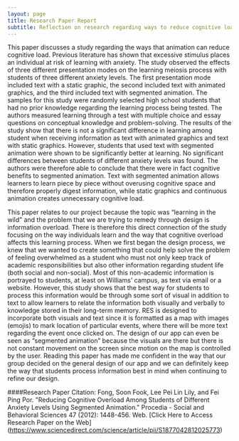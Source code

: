 ```yaml
---
layout: page
title: Research Paper Report
subtitle: Reflection on research regarding ways to reduce cognitive load for students using visuals.
---
```


This paper discusses a study regarding the ways that animation can reduce cognitive load. Previous literature has shown that excessive stimulus places an individual at risk of learning with anxiety. The study observed the effects of three different presentation modes on the learning meiosis process with students of three different anxiety levels. The first presentation mode included text with a static graphic, the second included text with animated graphics, and the third included text with segmented animation. The samples for this study were randomly selected high school students that had no prior knowledge regarding the learning process being tested. The authors measured learning through a test with multiple choice and essay questions on conceptual knowledge and problem-solving. The results of the study show that there is not a significant difference in learning among student when receiving information as text with animated graphics and text with static graphics. However, students that used text with segmented animation were shown to be significantly better at learning. No significant differences between students of different anxiety levels was found. The authors were therefore able to conclude that there were in fact cognitive benefits to segmented animation. Text with segmented animation allows learners to learn piece by piece without overusing cognitive space and therefore properly digest information, while static graphics and continuous animation creates unnecessary cognitive load.

This paper relates to our project because the topic was “learning in the wild” and the problem that we are trying to remedy through design is information overload. There is therefore this direct connection of the study focusing on the way individuals learn and the way that cognitive overload affects this learning process. When we first began the design process, we knew that we wanted to create something that could help solve the problem of feeling overwhelmed as a student who must not only keep track of academic responsibilities but also other information regarding student life (both social and non-social). Most of this non-academic information is portrayed to students, at least on Williams’ campus, as text via email or a website. However, this study shows that the best way for students to process this information would be through some sort of visual in addition to text to allow learners to relate the information both visually and verbally to knowledge stored in their long-term memory. RES is designed to incorporate both visuals and text since it is formatted as a map with images (emojis) to mark location of particular events, where there will be more text regarding the event once clicked on. The design of our app can even be seen as “segmented animation” because the visuals are there but there is not constant movement on the screen since motion on the map is controlled by the user. Reading this paper has made me confident in the way that our group decided on the general design of our app and we can definitely keep the way that students process information best in mind when continuing to refine our design.

####Research Paper Citation: 
Fong, Soon Fook, Lee Pei Lin Lily, and Fei Ping Por. "Reducing Cognitive Overload Among Students of Different Anxiety Levels Using Segmented Animation." Procedia - Social and Behavioral Sciences 47 (2012): 1448-456. Web.
[Click Here to Access Research Paper on the Web] (https://www.sciencedirect.com/science/article/pii/S1877042812025773)
